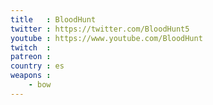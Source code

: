 ```yaml
---
title   : BloodHunt
twitter : https://twitter.com/BloodHunt5
youtube : https://www.youtube.com/BloodHunt
twitch  :
patreon :
country : es
weapons :
    - bow
---
```

